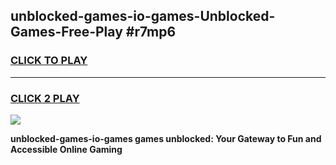 
## unblocked-games-io-games-Unblocked-Games-Free-Play #r7mp6
<h3>
<a href="https://us.freeplayer.one?title=unblocked-games-io-games&ref=9M">CLICK TO PLAY</a></h3>
<hr>

<h3>
<a href="https://us.freeplayer.one?title=unblocked-games-io-games&ref=9M">CLICK 2 PLAY</a>
  
</h3>

<a href="https://us.freeplayer.one?title=unblocked-games-io-games&ref=9M"><img src="https://clearcache.store/games.png"></a>


**unblocked-games-io-games games unblocked: Your Gateway to Fun and Accessible Online Gaming**
